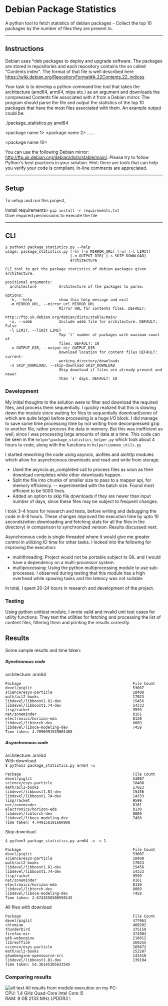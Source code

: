 # Debian Package Statistics
A python tool to fetch statistics of debian packages - Collect the top 10 packages by the number of files they are present in.

---

## Instructions

Debian uses *deb packages to deploy and upgrade software. The packages are stored in repositories and each repository contains the so called "Contents index". The format of that file is well described here https://wiki.debian.org/RepositoryFormat#A.22Contents.22_indices

 

Your task is to develop a python command line tool that takes the architecture (amd64, arm64, mips etc.) as an argument and downloads the compressed Contents file associated with it from a Debian mirror. The program should parse the file and output the statistics of the top 10 packages that have the most files associated with them. An example output could be:

 

./package_statistics.py amd64

 

<package name 1>         <number of files>
<package name 2>         <number of files>
......

<package name 10>         <number of files>
 

You can use the following Debian mirror: http://ftp.uk.debian.org/debian/dists/stable/main/. Please try to follow Python's best practices in your solution. Hint: there are tools that can help you verify your code is compliant. In-line comments are appreciated.

---

## Setup

To setup and run this project,

Install requirements> ``` pip install -r requirements.txt ``` \
Give required permissions to execute the file

---

## CLI

```
$ python3 package_statistics.py --help
usage: package_statistics.py [-h] [-m MIRROR_URL] [-u] [-l LIMIT]
                             [-o OUTPUT_DIR] [-s SKIP_DOWNLOAD]
                             architecture

CLI tool to get the package statistics of debian packages given architecture.

positional arguments:
  architecture          Architecture of the packages to parse.

options:
  -h, --help            show this help message and exit
  -m MIRROR_URL, --mirror_url MIRROR_URL
                        Mirror URL for contents files. DEFAULT:
                        http://ftp.uk.debian.org/debian/dists/stable/main/
  -u, --udeb            Include udeb file for architecture. DEFAULT: False
  -l LIMIT, --limit LIMIT
                        Top 'l' number of packages with maximum count of
                        files. DEFAULT: 10
  -o OUTPUT_DIR, --output-dir OUTPUT_DIR
                        Download location for content files DEFAULT: current-
                        working-directory/downloads
  -s SKIP_DOWNLOAD, --skip-download SKIP_DOWNLOAD
                        Skip download if files are already present and newer
                        than 's' days. DEFAULT: 10
```

### Development

My initial thoughts to the solution were to filter and download the required files, and process them sequentially. I quickly realized that this is slowing down the module since waiting for files to sequentially download(some of which are quite large) before processing is a huge I/O block.
I did manage to save some time processing time by not writing from decompressed gzip to another file, rather process the data in memory. But this was inefficient as well, since I was processing large amounts of data at a time.
This code can be seen in the ```helper\package_statistics_helper.py``` which took about 4 hours to code, along with the functions in ```helper\common_utils.py```

I started reworking the code using asyncio, aiofiles and aiohttp modules which allow for asynchronous downloads and read and write from storage.
- Used the asyncio.as_completed call to process files as soon as their download completes while other downloads happen.
- Split the file into chunks of smaller size to pass to a mapper api, for memory efficiency.
-- experimented with the batch size. Found most efficient to be 5000 lines.
- Added an option to skip file downloads if they are newer than input number of days, since these files may be subject to frequent changes.

I took 3-4 hours for research and tests, before writing and debugging the code in 6-8 hours. These changes improved the execution time by upto 10 seconds(when downloading and fetching stats for all the files in the directory) in comparison to synchronized version. Results discussed next.

Asynchronous code is single threaded where it would give me greater control in utilizing IO time for other tasks.
I looked into the following for improving the execution:
- multithreading: Project would not be portable subject to GIL and I would have a dependency on a multi-processor system.
- multiprocessing: Using the python multiprocessing module to use sub-processes. I observed during testing that this module has a high overhead while spawing tasks and the latency was not suitable

In total, I spent 20-24 hours in research and development of the project.
### Testing

Using python unittest module, I wrote valid and invalid unit test cases for utility functions. They test the utilities for fetching and processing the list of content files, filtering them and printing the results correctly.

## Results

Some sample results and time taken:

##### Synchronous code
architecture: arm64
```
Package                                                  File Count
devel/piglit                                             53007
science/esys-particle                                    18408
math/acl2-books                                          17023
libdevel/libboost1.81-dev                                15456
libdevel/libboost1.74-dev                                14333
lisp/racket                                              9599
net/zoneminder                                           8161
electronics/horizon-eda                                  8130
libdevel/libtorch-dev                                    8089
libdevel/liboce-modeling-dev                             7458
Time taken: 4.7096991539001465
```
##### Asynchronous code
architecture: arm64 \
With download \
```$ python3 package_statistics.py arm64 -u```
```
Package                                                  File Count
devel/piglit                                             53007
science/esys-particle                                    18408
math/acl2-books                                          17023
libdevel/libboost1.81-dev                                15456
libdevel/libboost1.74-dev                                14333
lisp/racket                                              9599
net/zoneminder                                           8161
electronics/horizon-eda                                  8130
libdevel/libtorch-dev                                    8089
libdevel/liboce-modeling-dev                             7458
Time taken: 4.449158191680908
```
Skip download

```$ python3 package_statistics.py arm64 -u -s 1```
```
Package                                                  File Count
devel/piglit                                             53007
science/esys-particle                                    18408
math/acl2-books                                          17023
libdevel/libboost1.81-dev                                15456
libdevel/libboost1.74-dev                                14333
lisp/racket                                              9599
net/zoneminder                                           8161
electronics/horizon-eda                                  8130
libdevel/libtorch-dev                                    8089
libdevel/liboce-modeling-dev                             7458
Time taken: 2.6743550300598145
```
All files with download
```
Package                                                  File Count
devel/piglit                                             477063
chromium                                                 460282
thunderbird                                              375159
firefox-esr                                              372003
qt6-webengine                                            218812
libreoffice                                              169255
science/esys-particle                                    165672
math/acl2-books                                          152287
qtwebengine-opensource-src                               143418
libdevel/libboost1.81-dev                                139104
Time taken: 54.36145305633545
```
### Comparing results
![alt text](compare.png "Architecture vs execution time")
All results from module execution on my PC: \
CPU: 1.4 GHz Quad-Core Intel Core i5 \
RAM: 8 GB 2133 MHz LPDDR3 \

